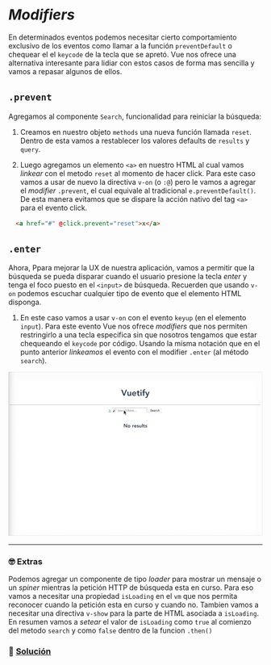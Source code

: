 # *Modifiers*

En determinados eventos podemos necesitar cierto comportamiento exclusivo de los eventos como llamar a la función `preventDefault` o chequear el el `keycode` de la tecla que se apretó. Vue nos ofrece una alternativa interesante para lidiar con estos casos de forma mas sencilla y vamos a repasar algunos de ellos.

## `.prevent`

Agregamos al componente `Search`, funcionalidad para reiniciar la búsqueda:

1. Creamos en nuestro objeto `methods` una nueva función llamada `reset`. Dentro de esta vamos a restablecer los valores defaults de `results` y `query`.

2. Luego agregamos un elemento `<a>` en nuestro HTML al cual vamos *linkear* con el metodo `reset` al momento de hacer click. Para este caso vamos a usar de nuevo la directiva `v-on` (o `:@`) pero le vamos a agregar el *modifier* `.prevent`, el cual equivale al tradicional `e.preventDefault()`. De esta manera evitamos que se dispare la acción nativo del tag `<a>` para el evento click.

```html
  <a href="#" @click.prevent="reset">x</a>
```

## `.enter`

Ahora, Ppara mejorar la UX de nuestra aplicación, vamos a permitir que la búsqueda se pueda disparar cuando el usuario presione la tecla *enter* y tenga el foco puesto en el `<input>` de búsqueda. Recuerden que usando `v-on` podemos escuchar cualquier tipo de evento que el elemento HTML disponga.

1. En este caso vamos a usar `v-on` con el evento `keyup` (en el elemento `input`). Para este evento Vue nos ofrece *modifiers* que nos permiten restringirlo a una tecla especifica sin que nosotros tengamos que estar chequeando el `keycode` por código. Usando la misma notación que en el punto anterior *linkeamos* el evento con el modifier `.enter` (al método `search`).

![11](../img/11.gif)

___
### 🤓 Extras

Podemos agregar un componente de tipo *loader* para mostrar un mensaje o un *spiner* mientras la petición HTTP de búsqueda esta en curso. Para eso vamos a necesitar una propiedad `isLoading` en el `vm` que nos permita reconocer cuando la petición esta en curso y cuando no. Tambien vamos a necesitar una directiva `v-show` para la parte de HTML asociada a `isLoading`. En resumen vamos a *setear* el valor de `isLoading` como `true` al comienzo del metodo `search` y como `false` dentro de la funcion `.then()`

### 📝 [Solución](https://github.com/ianaya89/workshop-vuejs/blob/master/hints/11.md)
